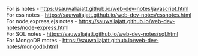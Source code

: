 For js notes - https://sauwaliajatt.github.io/web-dev-notes/javascript.html   
For css notes - https://sauwaliajatt.github.io/web-dev-notes/cssnotes.html   
For node,express,ejs notes - https://sauwaliajatt.github.io/web-dev-notes/node-express.html     
For SQL notes - https://sauwaliajatt.github.io/web-dev-notes/sql.html   
For MongoDB motes - https://sauwaliajatt.github.io/web-dev-notes/mongodb.html   